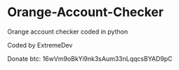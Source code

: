 # Orange-Account-Checker
Orange account checker coded in python

Coded by ExtremeDev


Donate
btc: 16wVm9oBkYi9nk3sAum33nLqqcsBYAD9pC

